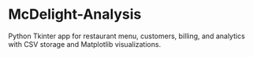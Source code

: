 # McDelight-Analysis
Python Tkinter app for restaurant menu, customers, billing, and analytics with CSV storage and Matplotlib visualizations.
